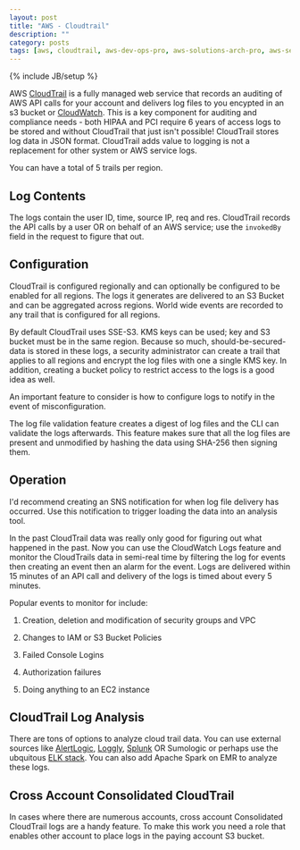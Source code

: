 ```yaml
---
layout: post
title: "AWS - Cloudtrail"
description: ""
category: posts
tags: [aws, cloudtrail, aws-dev-ops-pro, aws-solutions-arch-pro, aws-services]
---
```

{% include JB/setup %}

AWS [CloudTrail](https://aws.amazon.com/documentation/cloudtrail/) is a fully managed web service that records an auditing of AWS API calls for your account and delivers log files to you encypted in an s3 bucket or [CloudWatch](http://docs.aws.amazon.com/awscloudtrail/latest/userguide/monitor-cloudtrail-log-files-with-cloudwatch-logs.html). This is a key component for auditing and compliance needs - both HIPAA and PCI require 6 years of access logs to be stored and without CloudTrail that just isn't possible! CloudTrail stores log data in JSON format. CloudTrail adds value to logging is not a replacement for other system or AWS service logs.

You can have a total of 5 trails per region.

## Log Contents 

The logs contain the user ID, time, source IP, req and res. CloudTrail records the API calls by a user OR on behalf of an AWS service; use the `invokedBy` field in the request to figure that out.

## Configuration

CloudTrail is configured regionally and can optionally be configured to be enabled for all regions. The logs it generates are delivered to an S3 Bucket and can be aggregated across regions. World wide events are recorded to any trail that is configured for all regions. 

By default CloudTrail uses SSE-S3. KMS keys can be used; key and S3 bucket must be in the same region. Because so much, should-be-secured-data is stored in these logs, a security administrator can create a trail that applies to all regions and encrypt the log files with one a single KMS key. In addition, creating a bucket policy to restrict access to the logs is a good idea as well.

An important feature to consider is how to configure logs to notify in the event of misconfiguration.

The log file validation feature creates a digest of log files and the CLI can validate the logs afterwards. This feature makes sure that all the log files are present and unmodified by hashing the data using SHA-256 then signing them. 

## Operation

I'd recommend creating an SNS notification for when log file delivery has occurred. Use this notification to trigger loading the data into an analysis tool. 

In the past CloudTrail data was really only good for figuring out what happened in the past. Now you can use the CloudWatch Logs feature and monitor the CloudTrails data in semi-real time by filtering the log for events then creating an event then an alarm for the event. Logs are delivered within 15 minutes of an API call and delivery of the logs is timed about every 5 minutes.

Popular events to monitor for include: 

1. Creation, deletion and modification of security groups and VPC

1. Changes to IAM or S3 Bucket Policies

1. Failed Console Logins

1. Authorization failures

1. Doing anything to an EC2 instance


## CloudTrail Log Analysis

There are tons of options to analyze cloud trail data. You can use external sources like [AlertLogic](https://www.alertlogic.com/solutions/log-correlation-and-analysis/), [Loggly](https://www.loggly.com/intro-to-log-management/), [Splunk](https://www.splunk.com/) OR Sumologic or perhaps use the ubquitous [ELK stack](https://www.elastic.co/webinars/introduction-elk-stack). You can also add Apache Spark on EMR to analyze these logs.

## Cross Account Consolidated CloudTrail

In cases where there are numerous accounts, cross account Consolidated CloudTrail logs are a handy feature. To make this work you need a role that enables other account to place logs in the paying account S3 bucket.